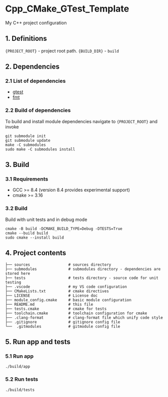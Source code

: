 # Cpp_CMake_GTest_Template

My C++ project configuration

## 1. Definitions

`{PROJECT_ROOT}` - project root path.
`{BUILD_DIR}` - `build`


## 2. Dependencies

### 2.1 List of dependencies

- [gtest](https://github.com/google/googletest)
- [fmt](https://github.com/fmtlib/fmt)


### 2.2 Build of dependencies

To build and install module dependencies navigate to `{PROJECT_ROOT}` and invoke

```
git submodule init
git submodule update
make -C submodules
sudo make -C submodules install
```

## 3. Build

### 3.1 Requirements

- GCC >= 8.4 (version 8.4 provides experimental support)
- cmake >= 3.16

### 3.2 Build

Build with unit tests and in debug mode
```
cmake -B build -DCMAKE_BUILD_TYPE=Debug -DTESTS=True
cmake --build build
sudo cmake --install build
```

## 4. Project contents
``` 
├── sources                 # sources directory
├── submodules              # submodules directory - dependencies are stored here
├── tests                   # tests directory - source code for unit testing
├── .vscode                 # my VS code configuration
├── CMakeLists.txt          # cmake directives
├── LICENSE                 # License doc
├── module_config.cmake     # basic module configuration
├── README.md               # this file
├── tests.cmake             # cmake for tests
├── toolchain.cmake         # toolchain configuration for cmake
├── .clang-format           # clang-format file which unify code style
├── .gitignore              # gitignore config file
└──  .gitmodules            # gitmodule config file
```

## 5. Run app and tests

### 5.1 Run app 
```
./build/app
```

### 5.2 Run tests
```
./build/tests
```

